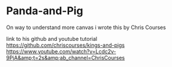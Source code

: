 # Panda-and-Pig

On way to understand more canvas i wrote this by Chris Courses 

link to his github and youtube tutorial </br>
https://github.com/chriscourses/kings-and-pigs</br>
https://www.youtube.com/watch?v=Lcdc2v-9PjA&amp;t=2s&amp;ab_channel=ChrisCourses

